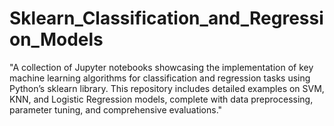 # Sklearn_Classification_and_Regression_Models
"A collection of Jupyter notebooks showcasing the implementation of key machine learning algorithms for classification and regression tasks using Python’s sklearn library. This repository includes detailed examples on SVM, KNN, and Logistic Regression models, complete with data preprocessing, parameter tuning, and comprehensive evaluations."
